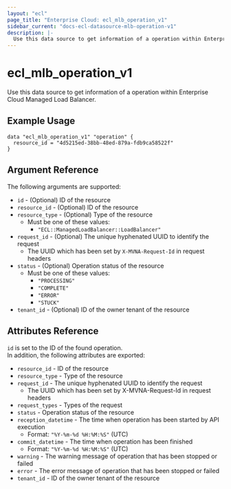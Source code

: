 ```yaml
---
layout: "ecl"
page_title: "Enterprise Cloud: ecl_mlb_operation_v1"
sidebar_current: "docs-ecl-datasource-mlb-operation-v1"
description: |-
  Use this data source to get information of a operation within Enterprise Cloud Managed Load Balancer.
---
```


# ecl\_mlb\_operation\_v1

Use this data source to get information of a operation within Enterprise Cloud Managed Load Balancer.

## Example Usage

```hcl
data "ecl_mlb_operation_v1" "operation" {
  resource_id = "4d5215ed-38bb-48ed-879a-fdb9ca58522f"
}
```

## Argument Reference

The following arguments are supported:

* `id` - (Optional) ID of the resource
* `resource_id` - (Optional) ID of the resource
* `resource_type` - (Optional) Type of the resource
    * Must be one of these values:
        * `"ECL::ManagedLoadBalancer::LoadBalancer"`
* `request_id` - (Optional) The unique hyphenated UUID to identify the request
    * The UUID which has been set by `X-MVNA-Request-Id` in request headers
* `status` - (Optional) Operation status of the resource
    * Must be one of these values:
        * `"PROCESSING"`
        * `"COMPLETE"`
        * `"ERROR"`
        * `"STUCK"`
* `tenant_id` - (Optional) ID of the owner tenant of the resource

## Attributes Reference

`id` is set to the ID of the found operation.<br>
In addition, the following attributes are exported:

* `resource_id` - ID of the resource
* `resource_type` - Type of the resource
* `request_id` - The unique hyphenated UUID to identify the request
    * The UUID which has been set by X-MVNA-Request-Id in request headers
* `request_types` - Types of the request
* `status` - Operation status of the resource
* `reception_datetime` - The time when operation has been started by API execution
    * Format: `"%Y-%m-%d %H:%M:%S"` (UTC)
* `commit_datetime` - The time when operation has been finished
    * Format: `"%Y-%m-%d %H:%M:%S"` (UTC)
* `warning` - The warning message of operation that has been stopped or failed
* `error` - The error message of operation that has been stopped or failed
* `tenant_id` - ID of the owner tenant of the resource

